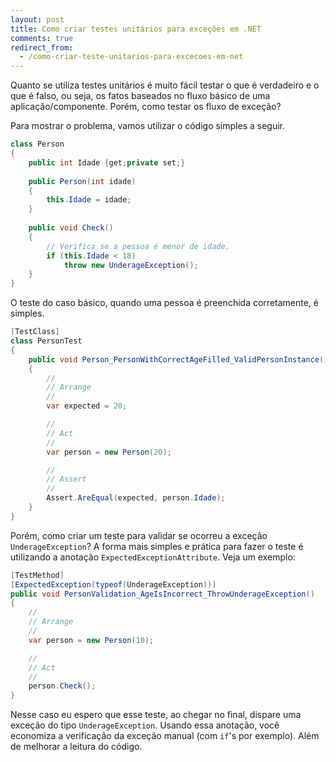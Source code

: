 ```yaml
---
layout: post
title: Como criar testes unitários para exceções em .NET
comments: true
redirect_from:
  - /como-criar-teste-unitarios-para-excecoes-em-net
---
```


Quanto se utiliza testes unitários é muito fácil testar o que é verdadeiro e o que é falso, ou seja, os fatos baseados no fluxo básico de uma aplicação/componente. Porém, como testar os fluxo de exceção?

Para mostrar o problema, vamos utilizar o código simples a seguir.

```java
class Person 
{
	public int Idade {get;private set;}
	
	public Person(int idade)
	{
		this.Idade = idade;
	}
	
	public void Check()
	{
		// Verifica se a pessoa é menor de idade.
		if (this.Idade < 18)
			throw new UnderageException();
	}
}
```
	
O teste do caso básico, quando uma pessoa é preenchida corretamente, é simples.

```java	
[TestClass]
class PersonTest
{
	public void Person_PersonWithCorrectAgeFilled_ValidPersonInstance()
	{
		//
		// Arrange
		//
		var expected = 20;

		//
		// Act
		//
		var person = new Person(20);

		//
		// Assert
		//
		Assert.AreEqual(expected, person.Idade);
	}
}
```
	
Porém, como criar um teste para validar se ocorreu a exceção `UnderageException`? A forma mais simples e prática para fazer o teste é utilizando a anotação `ExpectedExceptionAttribute`. Veja um exemplo:

```java
[TestMethod]
[ExpectedException(typeof(UnderageException))]
public void PersonValidation_AgeIsIncorrect_ThrowUnderageException()
{
	//
	// Arrange
	//
	var person = new Person(10);

	//
	// Act
	//
	person.Check();
}
```


Nesse caso eu espero que esse teste, ao chegar no final, dispare uma exceção do tipo `UnderageException`. Usando essa anotação, você economiza a verificação da exceção manual (com `if`'s por exemplo). Além de melhorar a leitura do código.

